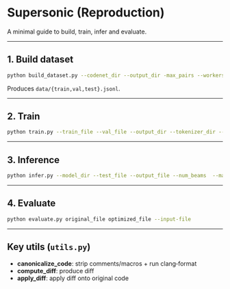 # Supersonic (Reproduction)

A minimal guide to build, train, infer and evaluate.

---

## 1. Build dataset  
```bash
python build_dataset.py --codenet_dir --output_dir -max_pairs --workers
```  
Produces `data/{train,val,test}.jsonl`.

---

## 2. Train  
```bash
python train.py --train_file --val_file --output_dir --tokenizer_dir --batch_size
```
---

## 3. Inference  
```bash
python infer.py --model_dir --test_file --output_file --num_beams  --max_records --max_records  --do_sample
```
---

## 4. Evaluate  
```bash
python evaluate.py original_file optimized_file --input-file
```
---

## Key utils (`utils.py`)  
- **canonicalize_code**: strip comments/macros + run clang‑format  
- **compute_diff**: produce diff 
- **apply_diff**: apply diff onto original code